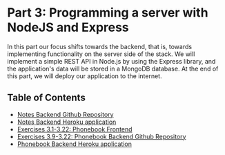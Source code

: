 # Part 3: Programming a server with NodeJS and Express

In this part our focus shifts towards the backend, that is, towards implementing functionality on the server side of 
the stack. We will implement a simple REST API in Node.js by using the Express library, and the application's data will 
be stored in a MongoDB database. At the end of this part, we will deploy our application to the internet.

## Table of Contents
- [Notes Backend Github Repository](https://github.com/ArKane-6418/FSO-notes-backend)
- [Notes Backend Heroku application](https://murmuring-woodland-35589.herokuapp.com/)
- [Exercises 3.1-3.22: Phonebook Frontend](https://github.com/ArKane-6418/Full-Stack-Open-2021/tree/main/part2/phonebook)
- [Exercises 3.9-3.22: Phonebook Backend Github Repository](https://github.com/ArKane-6418/FSO-part3-phonebook-backend)
- [Phonebook Backend Heroku application](https://guarded-lake-17532.herokuapp.com/)